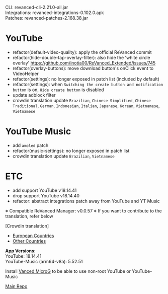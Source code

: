 CLI: revanced-cli-2.21.0-all.jar  
Integrations: revanced-integrations-0.102.0.apk  
Patches: revanced-patches-2.168.38.jar  

YouTube
==
- refactor(default-video-quality): apply the official ReVanced commit
- refactor(hide-double-tap-overlay-filter): also hide the 'white circle overlay' https://github.com/inotia00/ReVanced_Extended/issues/745
- refactor(overlay-buttons): move download button's onClick event to VideoHelper
- refactor(settings): no longer exposed in patch list (included by default)
- refactor(settings): when `Switching the create button and notification button` is on, `Hide create button` is disabled
- update adblock filter
- crowdin translation update
`Brazilian`, `Chinese Simplified`, `Chinese Traditional`, `German`, `Indonesian`, `Italian`, `Japanese`, `Korean`, `Vietnamese`, `Vietnamese`


YouTube Music
==
- add `amoled` patch
- refactor(music-settings): no longer exposed in patch list
- crowdin translation update
`Brazilian`, `Vietnamese`


ETC
==
- add support YouTube v18.14.41
- drop support YouTube v18.14.40
- refactor: abstract integrations patch away from YouTube and YT Music


※ Compatible ReVanced Manager: v0.0.57
※ If you want to contribute to the translation, refer below

[Crowdin translation]
- [European Countries](https://crowdin.com/project/revancedextendedeu)
- [Other Countries](https://crowdin.com/project/revancedextended)
  
**App Versions:**  
YouTube: 18.14.41  
YouTube-Music (arm64-v8a): 5.52.51  

Install [Vanced MicroG](https://github.com/inotia00/VancedMicroG/releases) to be able to use non-root YouTube or YouTube-Music  

[Main Repo](https://github.com/NoName-exe/revanced-extended-mnml)  

